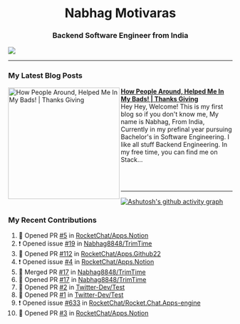  
<h1 align="center">Nabhag Motivaras</h1>
<h3 align="center">Backend Software Engineer from India</h3>

<img src="Twitter header - 2.png"/>

 <hr>
 
### My Latest Blog Posts 
<!-- HASHNODE_BLOG:START -->
<p align="left">
<a href="https://nabhagmotivaras.hashnode.dev//experience-2022" title="How People Around, Helped Me In My Bads!  | Thanks Giving"><img src="https://cdn.hashnode.com/res/hashnode/image/stock/unsplash/d1956810eb099b7959df44d932fa9fe4.jpeg" alt="How People Around, Helped Me In My Bads!  | Thanks Giving" width="250px" align="left" /></a>
<a href="https://nabhagmotivaras.hashnode.dev//experience-2022" title="How People Around, Helped Me In My Bads!  | Thanks Giving"><strong>How People Around, Helped Me In My Bads!  | Thanks Giving</strong></a>
<br/> Hey Hey, Welcome! This is my first blog so if you don't know me, My name is Nabhag, From India, Currently in my prefinal year pursuing Bachelor's in Software Engineering. I like all stuff Backend Engineering. In my free time, you can find me on Stack... </p> <br/> <br/>
<!-- HASHNODE_BLOG:END -->
<p align=left> 
 <hr>
 
   [![Ashutosh's github activity graph](https://github-readme-activity-graph.cyclic.app/graph?username=Nabhag8848&bg_color=000000&color=ffffff&line=26a269&point=c01c28&area=true&hide_border=true)](https://github.com/ashutosh00710/github-readme-activity-graph)
 
 ### My Recent Contributions

<!--START_SECTION:activity-->
1. 💪 Opened PR [#5](https://github.com/RocketChat/Apps.Notion/pull/5) in [RocketChat/Apps.Notion](https://github.com/RocketChat/Apps.Notion)
2. ❗ Opened issue [#19](https://github.com/Nabhag8848/TrimTime/issues/19) in [Nabhag8848/TrimTime](https://github.com/Nabhag8848/TrimTime)
3. 💪 Opened PR [#112](https://github.com/RocketChat/Apps.Github22/pull/112) in [RocketChat/Apps.Github22](https://github.com/RocketChat/Apps.Github22)
4. ❗ Opened issue [#4](https://github.com/RocketChat/Apps.Notion/issues/4) in [RocketChat/Apps.Notion](https://github.com/RocketChat/Apps.Notion)
5. 🎉 Merged PR [#17](https://github.com/Nabhag8848/TrimTime/pull/17) in [Nabhag8848/TrimTime](https://github.com/Nabhag8848/TrimTime)
6. 💪 Opened PR [#17](https://github.com/Nabhag8848/TrimTime/pull/17) in [Nabhag8848/TrimTime](https://github.com/Nabhag8848/TrimTime)
7. 💪 Opened PR [#2](https://github.com/Twitter-Dev/Test/pull/2) in [Twitter-Dev/Test](https://github.com/Twitter-Dev/Test)
8. 💪 Opened PR [#1](https://github.com/Twitter-Dev/Test/pull/1) in [Twitter-Dev/Test](https://github.com/Twitter-Dev/Test)
9. ❗ Opened issue [#633](https://github.com/RocketChat/Rocket.Chat.Apps-engine/issues/633) in [RocketChat/Rocket.Chat.Apps-engine](https://github.com/RocketChat/Rocket.Chat.Apps-engine)
10. 💪 Opened PR [#3](https://github.com/RocketChat/Apps.Notion/pull/3) in [RocketChat/Apps.Notion](https://github.com/RocketChat/Apps.Notion)
<!--END_SECTION:activity-->
 
 </p>
 
  <br> <br>
  




